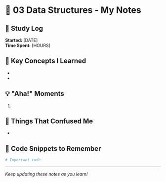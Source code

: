 # 📓 03 Data Structures - My Notes

## 📅 Study Log
**Started:** [DATE]  
**Time Spent:** [HOURS]

## 🧠 Key Concepts I Learned
- 
- 

## 💡 "Aha!" Moments
1. 

## 🤔 Things That Confused Me
- 

## 📝 Code Snippets to Remember
```python
# Important code
```

---

*Keep updating these notes as you learn!*

